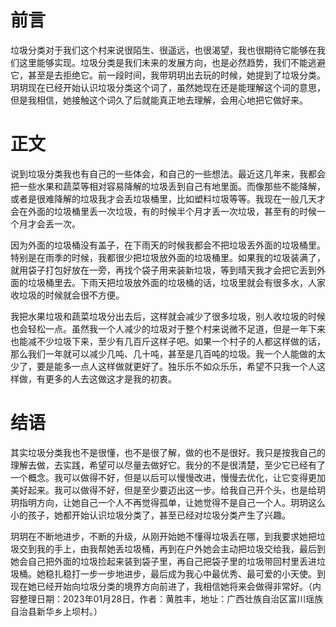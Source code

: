 
# 前言

垃圾分类对于我们这个村来说很陌生、很遥远，也很渴望，我也很期待它能够在我们这里能够实现。垃圾分类是我们未来的发展方向，也是必然趋势，我们不能逃避它，甚至是去拒绝它。前一段时间，我带玥玥出去玩的时候，她提到了垃圾分类。玥玥现在已经开始认识垃圾分类这个词了，虽然她现在还是能理解这个词的意思，但是我相信，她接触这个词久了后就能真正地去理解，会用心地把它做好来。

# 正文

说到垃圾分类我也有自己的一些体会，和自己的一些想法。最近这几年来，我都会把一些水果和蔬菜等相对容易降解的垃圾丢到自己有地里面。而像那些不能降解，或者是很难降解的垃圾我才会丢垃圾桶里，比如塑料垃圾等等。我现在一般几天才会在外面的垃圾桶里丢一次垃圾，有的时候半个月才丢一次垃圾，甚至有的时候一个月才会丢一次。

因为外面的垃圾桶没有盖子，在下雨天的时候我都会不把垃圾丢外面的垃圾桶里。特别是在雨季的时候，我都很少把垃圾放外面的垃圾桶里。如果我的垃圾装满了，就用袋子打包好放在一旁，再找个袋子用来装新垃圾，等到晴天我才会把它丢到外面的垃圾桶里去。下雨天把垃圾放外面的垃圾桶的话，垃圾里就会有很多水，人家收垃圾的时候就会很不方便。

我把水果垃圾和蔬菜垃圾分出去后，这样就会减少了很多垃圾，别人收垃圾的时候也会轻松一点。虽然我一个人减少的垃圾对于整个村来说微不足道，但是一年下来也能减不少垃圾下来，至少有几百斤这样子吧。如果一个村子的人都这样做的话，那么我们一年就可以减少几吨、几十吨，甚至是几百吨的垃圾。我一个人能做的太少了，要是能多一点人这样做就更好了。独乐乐不如众乐乐，希望不只我一个人这样做，有更多的人去这做这才是我的初衷。

# 结语

其实垃圾分类我也不是很懂，也不是很了解，做的也不是很好。我只是按我自己的理解去做，去实践，希望可以尽量去做好它。我分的不是很清楚，至少它已经有了一个概念。我可以做得不好，但是以后可以慢慢改进，慢慢去优化，让它变得更加美好起来。我可以做得不好，但是至少要迈出这一步。给我自己开个头，也是给玥玥指明方向，让她自己一个人不再觉得孤单，让她觉得不是自己一个人。玥玥这么小的孩子，她都开始认识垃圾分类了，甚至已经对垃圾分类产生了兴趣。

玥玥在不断地进步，不断的升级，从刚开始她不懂得垃圾丢在哪，到我要求她把垃圾交到我的手上，由我帮她丢垃圾桶，再到在户外她会主动把垃圾交给我，最后到她会自己把外面的垃圾捡起来装到袋子里，再自己把袋子里的垃圾带回村里丢进垃圾桶。她稳扎稳打一步一步地进步，最后成为我心中最优秀、最可爱的小天使。到现在她已经开始向垃圾分类的境界方向前进了，我相信她将来会做得非常好。（内容整理日期：2023年01月28日，作者：黄胜丰，地址：广西壮族自治区富川瑶族自治县新华乡上坝村。）